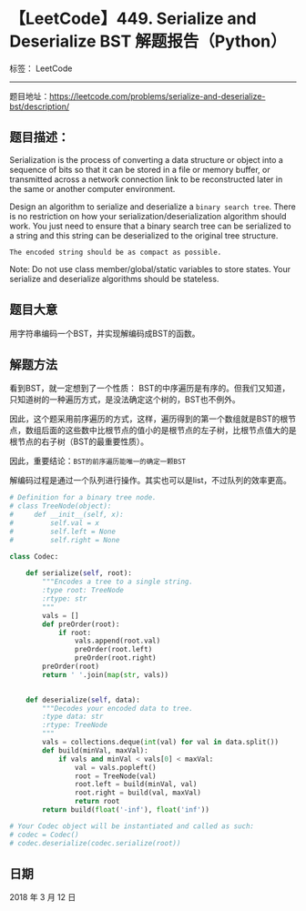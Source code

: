 # 【LeetCode】449. Serialize and Deserialize BST 解题报告（Python） 

标签： LeetCode

---

题目地址：https://leetcode.com/problems/serialize-and-deserialize-bst/description/

## 题目描述：

Serialization is the process of converting a data structure or object into a sequence of bits so that it can be stored in a file or memory buffer, or transmitted across a network connection link to be reconstructed later in the same or another computer environment.

Design an algorithm to serialize and deserialize a ```binary search tree```. There is no restriction on how your serialization/deserialization algorithm should work. You just need to ensure that a binary search tree can be serialized to a string and this string can be deserialized to the original tree structure.

``The encoded string should be as compact as possible.``

Note: Do not use class member/global/static variables to store states. Your serialize and deserialize algorithms should be stateless.



## 题目大意

用字符串编码一个BST，并实现解编码成BST的函数。

## 解题方法

看到BST，就一定想到了一个性质： BST的中序遍历是有序的。但我们又知道，只知道树的一种遍历方式，是没法确定这个树的，BST也不例外。

因此，这个题采用前序遍历的方式，这样，遍历得到的第一个数组就是BST的根节点，数组后面的这些数中比根节点的值小的是根节点的左子树，比根节点值大的是根节点的右子树（BST的最重要性质）。

因此，重要结论：``BST的前序遍历能唯一的确定一颗BST``

解编码过程是通过一个队列进行操作。其实也可以是list，不过队列的效率更高。

```python
# Definition for a binary tree node.
# class TreeNode(object):
#     def __init__(self, x):
#         self.val = x
#         self.left = None
#         self.right = None

class Codec:
    
    def serialize(self, root):
        """Encodes a tree to a single string.
        :type root: TreeNode
        :rtype: str
        """
        vals = []
        def preOrder(root):
            if root:
                vals.append(root.val)
                preOrder(root.left)
                preOrder(root.right)
        preOrder(root)
        return ' '.join(map(str, vals))

    
    def deserialize(self, data):
        """Decodes your encoded data to tree.
        :type data: str
        :rtype: TreeNode
        """
        vals = collections.deque(int(val) for val in data.split())
        def build(minVal, maxVal):
            if vals and minVal < vals[0] < maxVal:
                val = vals.popleft()
                root = TreeNode(val)
                root.left = build(minVal, val)
                root.right = build(val, maxVal)
                return root
        return build(float('-inf'), float('inf'))

# Your Codec object will be instantiated and called as such:
# codec = Codec()
# codec.deserialize(codec.serialize(root))
```

## 日期

2018 年 3 月 12 日 
